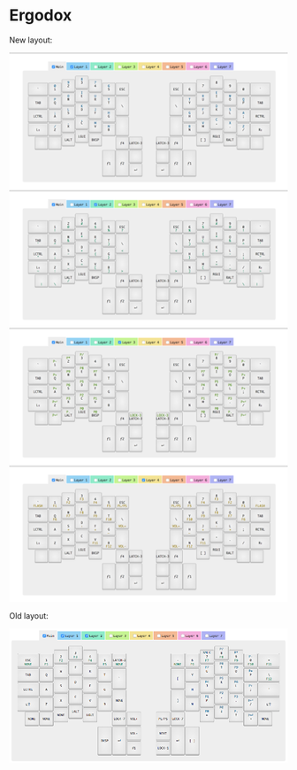 # Ergodox

New layout:

![Ergodox Layout](ergo1.png)
![Ergodox Layout](ergo2.png)
![Ergodox Layout](ergo3.png)
![Ergodox Layout](ergo4.png)

Old layout:

![Old Ergodox Layout](oldErgodoxLayout.png)
